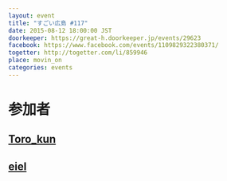 ```yaml
---
layout: event
title: "すごい広島 #117"
date: 2015-08-12 18:00:00 JST
doorkeeper: https://great-h.doorkeeper.jp/events/29623
facebook: https://www.facebook.com/events/1109829322380371/
togetter: http://togetter.com/li/859946
place: movin_on
categories: events
---
```


# 参加者


## [Toro_kun](https://twitter.com/Toro_kun)


## [eiel](http://eiel.info/)
